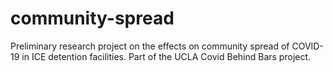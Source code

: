 # community-spread
Preliminary research project on the effects on community spread of COVID-19 in ICE detention facilities. Part of the UCLA Covid Behind Bars project.
